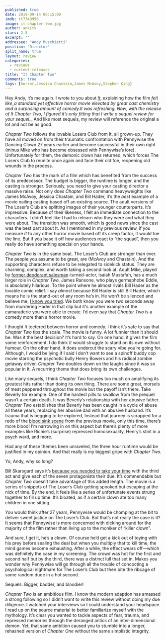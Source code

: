 ```yaml
---
published: true
date: 2019-09-14 06:15:00
imdb: tt7349950
image: it-chapter-two.jpg
author: ankitv
stars: 2.5
excerpt: ""
addressee: "Andy Muschietti"
position: "Director"
split_name: true
layout: review
categories: 
  - reviews
  - current-releases
title: "It Chapter Two"
comments: true
tags: [horror,Jessica Chastain,James McAvoy,Stephen King]
---
```

Hey Andy, it’s me again. I wrote to you about [_It_](http://www.dearcastandcrew.com/content/2017/9/25/it.html), explaining how the film _felt like_a standard yet effective horror movie elevated by great cast chemistry and a surprising amount of comedy._It_ was refreshing. Now, with the release of _It Chapter Two,_ I figured it’s only fitting that I write a sequel review for your sequel_._ And like most sequels, my review will reference the original a lot and not be as good.

_Chapter Two_ follows the lovable Losers Club from It, all grown-up. They have all moved on from their traumatic confrontation with Pennywise the Dancing Clown 27 years earlier and become successful in their own right (minus Mike who has become obsessed with Pennywise’s lore). Unfortunately for them, the demonic clown has returned, which forces The Losers Club to reunite once again and face their old foe, reopening old wounds in the process.

_Chapter Two_ has the mark of a film which has benefited from the success of its predecessor. The budget is bigger, the runtime is longer, and the casting is stronger. Seriously, you need to give your casting director a massive raise. Not only does _Chapter Two_ command heavyweights like James McAvoy, Jessica Chastain, and Bill Hader, it’s the _best_ example of a movie nailing casting based off an existing source. The adult versions of The Loser’s Club are splitting images of their younger counterparts. It’s impressive. Because of their likeness, I felt an immediate connection to the characters. I didn’t feel like I had to relearn who they were and what they were about. The transition was smooth, which is good news since the cast was the best part about It. As I mentioned in my previous review, if you measure _It_ to any other horror movie based off its creep factor, it would toe the line. But if you base it off how audiences react to “the squad”, then you really do have something special on your hands.

_Chapter Two_ is in the same boat. The Loser’s Club are stronger than ever. The people you assume to be great, are (McAvoy and Chastain). And the supporting characters refuse to be relegated to sidekick status. They are charming, complex, and worth taking a second look at. Adult Mike, played by [former deodorant salesman](https://www.youtube.com/watch?v=owGykVbfgUE)-turned-actor, Isaiah Mustafah, has a much larger role in _Chapter Two._ James Ransone, who plays germaphobe Eddie, is absolutely hilarious. To the point where he almost rivals Bill Hader as the lovable comic relief. I say _almost_ because Bill Hader is still Bill Hader, which means he is the stand-out of any room he’s in. He won’t be silenced and believe me, [I know you tried](https://youtu.be/mIMR9diFxbI?t=129). We both know you were two seconds away from murdering Hader in that clip but it's another example of the camaraderie you were able to create. I’d even say that _Chapter Two_ is a comedy more than a horror movie.

I thought It teetered between horror and comedy. I think it’s safe to say that _Chapter Two_ tips the scale. The movie is funny. A lot funnier than it should be. Was it the best decision? It’s hard to say. On one hand, it gives the film some reinforcement. I do think _It_ would struggle to stand on its own without humour. On the other hand, it does undercut the scary vibe you’re going for. Although, I would be lying if I said I don’t want to see a spinoff buddy cop movie starring the psychotic bully Henry Bowers and his radical zombie getaway driver. _Chapter Two_ doubles down on the laughs since it was so popular in It. A recurring theme that does bring its own challenges.

Like many sequels, I think _Chapter Two_ focuses too much on amplifying its greatest hits rather than doing its own thing. There are some great, morsels of meat peppered throughout the movie but the payoff isn’t there. Take Beverly for example. One of the hardest pills to swallow from the prequel wasn’t a certain death. It was Beverly’s relationship with her abusive father. _Chapter Two_ establishes that Beverly has been caught in a cycle of abuse all these years, replacing her abusive dad with an abusive husband. It’s trauma that is begging to be explored, Instead that journey is scrapped for a redo of the [blood sink scene](https://www.youtube.com/watch?v=ijm1K6LyoT8) from the previous movie, only this time, there’s more blood! I’m narrowing in on this aspect but there’s plenty of more examples like Richie’s (surprise) repressed homosexuality, Henry’s stint in a psych ward, and more.

Had any of these themes been unraveled, the three hour runtime would be justified in my opinion. And that really is my biggest gripe with _Chapter Two._

Yo, Andy, why so long?

Bill Skarsgard says it’s [because you needed to take your time](https://www.cheatsheet.com/entertainment/why-it-chapter-two-had-to-be-nearly-3-hours.html/) with the third act and give each of the seven protagonists their due. It’s commendable but _Chapter Two_ doesn’t take advantage of this added length. The movie is a series of snippets of The Loser’s Club getting spooked but escaping at the nick of time. By the end, it feels like a series of unfortunate events strung together to fill up time. It’s bloated, as if a certain clown ate too many children in one sitting.

You would think after 27 years, Pennywise would be chomping at the bit to deliver sweet justice on The Loser’s Club. But that’s not really the case is it? It seems that Pennywise is more concerned with dicking around for the majority of the film rather than living up to the moniker of “killer clown”.

And sure, I get it, he’s a clown. Of course he’d get a kick out of toying with his prey before sealing the deal but when you multiply that to kill time, the mind games become exhausting. After a while, the effect wears off—which was definitely the case in my screening. The crowd was hot for the first and second half but by the third, there was a distinct lull that set in. Makes you wonder why Pennywise will go through all the trouble of concocting a psychological nightmare for The Loser’s Club but then bite the ribcage of some random dude in a hot second.

Sequels. Bigger, badder, and bloodier!

_Chapter Two_ is an ambitious film. I know the modern adaption has amassed a strong following so I didn’t want to write this review without doing my due diligence. I watched your interviews so I could understand your headspace. I read up on the source material to better familiarize myself with the mythology. It’s clear you wanted to tackle aspects of fear, trauma, and repressed memories through the deranged antics of an inter-dimensional demon. Yet, that same ambition caused you to stumble into a longer, rehashed version of _Chapter One_ without the same simplistic integrity.

 

